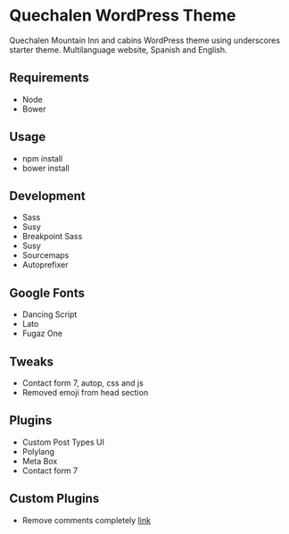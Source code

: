 # Quechalen WordPress Theme

Quechalen Mountain Inn and cabins WordPress theme using underscores starter theme. Multilanguage website, Spanish and English.

## Requirements

- Node
- Bower

## Usage

- npm install
- bower install

## Development

- Sass
- Susy
- Breakpoint Sass
- Susy
- Sourcemaps
- Autoprefixer

## Google Fonts

- Dancing Script
- Lato
- Fugaz One

## Tweaks

- Contact form 7, autop, css and js
- Removed emoji from head section

## Plugins

- Custom Post Types UI
- Polylang
- Meta Box
- Contact form 7

## Custom Plugins

- Remove comments completely [link](https://github.com/bueltge/Remove-Comments-Absolutely)
